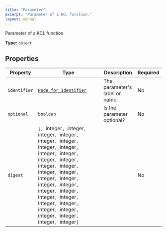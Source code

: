```yaml
---
title: "Parameter"
excerpt: "Parameter of a KCL function."
layout: manual
---
```


Parameter of a KCL function.

**Type:** `object`





## Properties

| Property | Type | Description | Required |
|----------|------|-------------|----------|
| `identifier` |[`Node_for_Identifier`](/docs/kcl/types/Node_for_Identifier)| The parameter's label or name. | No |
| `optional` |`boolean`| Is the parameter optional? | No |
| `digest` |`[, `integer`, `integer`, `integer`, `integer`, `integer`, `integer`, `integer`, `integer`, `integer`, `integer`, `integer`, `integer`, `integer`, `integer`, `integer`, `integer`, `integer`, `integer`, `integer`, `integer`, `integer`, `integer`, `integer`, `integer`, `integer`, `integer`, `integer`, `integer`, `integer`, `integer`, `integer`, `integer`]`|  | No |


